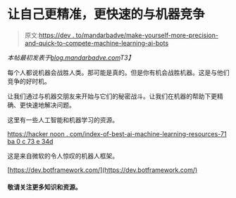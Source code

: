 # 让自己更精准，更快速的与机器竞争

> 原文:[https://dev . to/mandarbadve/make-yourself-more-precision-and-quick-to-compete-machine-learning-ai-bots](https://dev.to/mandarbadve/make-yourself-more-precise-and-quick-to-compete-with-machines--machinelearning-ai-bots)

*本帖最初发表于[blog.mandarbadve.com](http://blog.mandarbadve.com/2017/08/02/make-yourself-more-precise-and-quick-to-compete-with-machines-machinelearning-ai-bots/)T3】*

每个人都说机器会战胜人类。那可能是真的。但是你有机会战胜机器。这是与他们竞争的好时机。

让我们通过与机器交朋友来开始与它们的秘密战斗。让我们在机器的帮助下更精确、更快速地解决问题。

这里有一些人工智能和机器学习的资源。

[https://hacker noon . com/index-of-best-ai-machine-learning-resources-71 ba 0 c 73 e 34d](https://hackernoon.com/index-of-best-ai-machine-learning-resources-71ba0c73e34d)

这是来自微软的令人惊叹的机器人框架。

[https://dev.botframework.com/](https://dev.botframework.com/)

#### 敬请关注更多知识和资源。